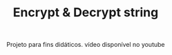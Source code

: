 <h1 align="center">Encrypt & Decrypt string</h1>


<br />
<p align="center">
Projeto para fins didáticos.
vídeo disponível no youtube
</p>